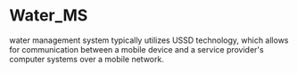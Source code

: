 # Water_MS
water management system typically utilizes USSD technology, which allows for communication between a mobile device and a service provider's computer systems over a mobile network.
